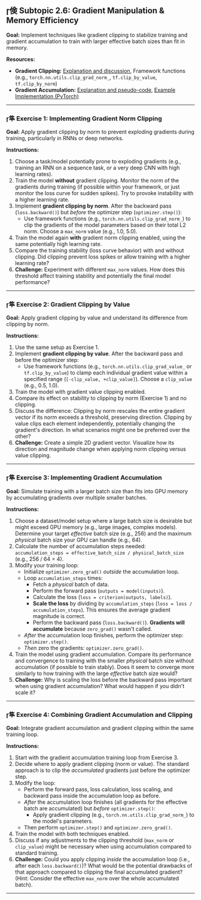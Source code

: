 ## 倹 Subtopic 2.6: Gradient Manipulation & Memory Efficiency

**Goal:** Implement techniques like gradient clipping to stabilize training and gradient accumulation to train with larger effective batch sizes than fit in memory.

**Resources:**

* **Gradient Clipping:** [Explanation and discussion](https://towardsdatascience.com/what-is-gradient-clipping-b8e815cdfb48), Framework functions (e.g., `torch.nn.utils.clip_grad_norm_`, `tf.clip_by_value`, `tf.clip_by_norm`)
* **Gradient Accumulation:** [Explanation and pseudo-code](https://kozodoi.me/blog/20210219/gradient-accumulation), [Example Implementation (PyTorch)](https://pytorch.org/docs/stable/notes/amp_examples.html#gradient-accumulation)

---

### 隼 **Exercise 1: Implementing Gradient Norm Clipping**

**Goal:** Apply gradient clipping by norm to prevent exploding gradients during training, particularly in RNNs or deep networks.

**Instructions:**

1.  Choose a task/model potentially prone to exploding gradients (e.g., training an RNN on a sequence task, or a very deep CNN with high learning rates).
2.  Train the model **without** gradient clipping. Monitor the norm of the gradients during training (if possible within your framework, or just monitor the loss curve for sudden spikes). Try to provoke instability with a higher learning rate.
3.  Implement **gradient clipping by norm**. After the backward pass (`loss.backward()`) but *before* the optimizer step (`optimizer.step()`):
    * Use framework functions (e.g., `torch.nn.utils.clip_grad_norm_`) to clip the gradients of the model parameters based on their total L2 norm. Choose a `max_norm` value (e.g., 1.0, 5.0).
4.  Train the model again **with** gradient norm clipping enabled, using the same potentially high learning rate.
5.  Compare the training stability (loss curve behavior) with and without clipping. Did clipping prevent loss spikes or allow training with a higher learning rate?
6.  **Challenge:** Experiment with different `max_norm` values. How does this threshold affect training stability and potentially the final model performance?

---

### 隼 **Exercise 2: Gradient Clipping by Value**

**Goal:** Apply gradient clipping by value and understand its difference from clipping by norm.

**Instructions:**

1.  Use the same setup as Exercise 1.
2.  Implement **gradient clipping by value**. After the backward pass and before the optimizer step:
    * Use framework functions (e.g., `torch.nn.utils.clip_grad_value_` or `tf.clip_by_value`) to clamp each individual gradient value within a specified range (`[-clip_value, +clip_value]`). Choose a `clip_value` (e.g., 0.5, 1.0).
3.  Train the model with gradient value clipping enabled.
4.  Compare its effect on stability to clipping by norm (Exercise 1) and no clipping.
5.  Discuss the difference: Clipping by norm rescales the entire gradient vector if its norm exceeds a threshold, preserving direction. Clipping by value clips each element independently, potentially changing the gradient's direction. In what scenarios might one be preferred over the other?
6.  **Challenge:** Create a simple 2D gradient vector. Visualize how its direction and magnitude change when applying norm clipping versus value clipping.

---

### 隼 **Exercise 3: Implementing Gradient Accumulation**

**Goal:** Simulate training with a larger batch size than fits into GPU memory by accumulating gradients over multiple smaller batches.

**Instructions:**

1.  Choose a dataset/model setup where a large batch size is desirable but might exceed GPU memory (e.g., large images, complex models). Determine your target *effective* batch size (e.g., 256) and the maximum *physical* batch size your GPU can handle (e.g., 64).
2.  Calculate the number of accumulation steps needed: `accumulation_steps = effective_batch_size / physical_batch_size` (e.g., 256 / 64 = 4).
3.  Modify your training loop:
    * Initialize `optimizer.zero_grad()` *outside* the accumulation loop.
    * Loop `accumulation_steps` times:
        * Fetch a *physical* batch of data.
        * Perform the forward pass (`outputs = model(inputs)`).
        * Calculate the loss (`loss = criterion(outputs, labels)`).
        * **Scale the loss** by dividing by `accumulation_steps` (`loss = loss / accumulation_steps`). This ensures the average gradient magnitude is correct.
        * Perform the backward pass (`loss.backward()`). **Gradients will accumulate** because `zero_grad()` wasn't called.
    * *After* the accumulation loop finishes, perform the optimizer step: `optimizer.step()`.
    * *Then* zero the gradients: `optimizer.zero_grad()`.
4.  Train the model using gradient accumulation. Compare its performance and convergence to training with the smaller *physical* batch size without accumulation (if possible to train stably). Does it seem to converge more similarly to how training with the large *effective* batch size would?
5.  **Challenge:** Why is scaling the loss before the backward pass important when using gradient accumulation? What would happen if you didn't scale it?

---

### 隼 **Exercise 4: Combining Gradient Accumulation and Clipping**

**Goal:** Integrate gradient accumulation and gradient clipping within the same training loop.

**Instructions:**

1.  Start with the gradient accumulation training loop from Exercise 3.
2.  Decide where to apply gradient clipping (norm or value). The standard approach is to clip the *accumulated* gradients just before the optimizer step.
3.  Modify the loop:
    * Perform the forward pass, loss calculation, loss scaling, and backward pass inside the accumulation loop as before.
    * *After* the accumulation loop finishes (all gradients for the effective batch are accumulated) but *before* `optimizer.step()`:
        * Apply gradient clipping (e.g., `torch.nn.utils.clip_grad_norm_`) to the model's parameters.
    * Then perform `optimizer.step()` and `optimizer.zero_grad()`.
4.  Train the model with both techniques enabled.
5.  Discuss if any adjustments to the clipping threshold (`max_norm` or `clip_value`) might be necessary when using accumulation compared to standard training.
6.  **Challenge:** Could you apply clipping *inside* the accumulation loop (i.e., after each `loss.backward()`)? What would be the potential drawbacks of that approach compared to clipping the final accumulated gradient? (Hint: Consider the effective `max_norm` over the whole accumulated batch).

---